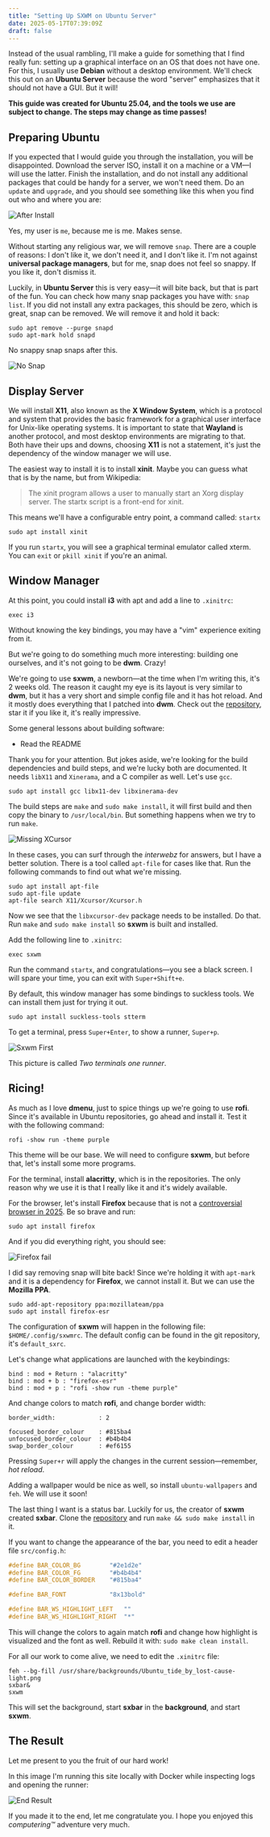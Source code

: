 ```yaml
---
title: "Setting Up SXWM on Ubuntu Server"
date: 2025-05-17T07:39:09Z
draft: false
---
```


Instead of the usual rambling, I'll make a guide for something that I find really fun: setting up a graphical interface on an OS that does not have one. For this, I usually use **Debian** without a desktop environment. We'll check this out on an **Ubuntu Server** because the word "server" emphasizes that it should not have a GUI. But it will!

<!--more-->

**This guide was created for Ubuntu 25.04, and the tools we use are subject to change. The steps may change as time passes!**

## Preparing Ubuntu

If you expected that I would guide you through the installation, you will be disappointed. Download the server ISO, install it on a machine or a VM—I will use the latter. Finish the installation, and do not install any additional packages that could be handy for a server, we won't need them. Do an `update` and `upgrade`, and you should see something like this when you find out who and where you are:

![After Install](after-install.png)

Yes, my user is `me`, because me is me. Makes sense.

Without starting any religious war, we will remove `snap`. There are a couple of reasons: I don't like it, we don't need it, and I don't like it. I'm not against **universal package managers**, but for me, snap does not feel so snappy. If you like it, don't dismiss it.

Luckily, in **Ubuntu Server** this is very easy—it will bite back, but that is part of the fun. You can check how many snap packages you have with: `snap list`. If you did not install any extra packages, this should be zero, which is great, snap can be removed. We will remove it and hold it back:

```shell
sudo apt remove --purge snapd
sudo apt-mark hold snapd
```

No snappy snap snaps after this.

![No Snap](no-snap.png)

## Display Server

We will install **X11**, also known as the **X Window System**, which is a protocol and system that provides the basic framework for a graphical user interface for Unix-like operating systems. It is important to state that **Wayland** is another protocol, and most desktop environments are migrating to that. Both have their ups and downs, choosing **X11** is not a statement, it's just the dependency of the window manager we will use.

The easiest way to install it is to install **xinit**. Maybe you can guess what that is by the name, but from Wikipedia:

> The xinit program allows a user to manually start an Xorg display server. The startx script is a front-end for xinit.

This means we'll have a configurable entry point, a command called: `startx`

```shell
sudo apt install xinit
```

If you run `startx`, you will see a graphical terminal emulator called xterm. You can `exit` or `pkill xinit` if you're an animal.

## Window Manager

At this point, you could install **i3** with apt and add a line to `.xinitrc`:

```shell
exec i3
```

Without knowing the key bindings, you may have a "vim" experience exiting from it.

But we're going to do something much more interesting: building one ourselves, and it's not going to be **dwm**. Crazy!

We're going to use **sxwm**, a newborn—at the time when I'm writing this, it's 2 weeks old. The reason it caught my eye is its layout is very similar to **dwm**, but it has a very short and simple config file and it has hot reload. And it mostly does everything that I patched into **dwm**. Check out the [repository](https://github.com/uint23/sxwm), star it if you like it, it's really impressive.

Some general lessons about building software:

- Read the README

Thank you for your attention. But jokes aside, we're looking for the build dependencies and build steps, and we're lucky both are documented. It needs `libX11` and `Xinerama`, and a C compiler as well. Let's use `gcc`.

```shell
sudo apt install gcc libx11-dev libxinerama-dev
```

The build steps are `make` and `sudo make install`, it will first build and then copy the binary to `/usr/local/bin`. But something happens when we try to run `make`.

![Missing XCursor](missing-xcursor.png)

In these cases, you can surf through the _interwebz_ for answers, but I have a better solution. There is a tool called `apt-file` for cases like that. Run the following commands to find out what we're missing.

```shell
sudo apt install apt-file
sudo apt-file update
apt-file search X11/Xcursor/Xcursor.h
```

Now we see that the `libxcursor-dev` package needs to be installed. Do that. Run `make` and `sudo make install` so **sxwm** is built and installed.

Add the following line to `.xinitrc`:

```shell
exec sxwm
```

Run the command `startx`, and congratulations—you see a black screen. I will spare your time, you can exit with `Super+Shift+e`.

By default, this window manager has some bindings to suckless tools. We can install them just for trying it out.

```shell
sudo apt install suckless-tools stterm
```

To get a terminal, press `Super+Enter`, to show a runner, `Super+p`.

![Sxwm First](sxwm-first.png)

This picture is called _Two terminals one runner_.

## Ricing!

As much as I love **dmenu**, just to spice things up we're going to use **rofi**. Since it's available in Ubuntu repositories, go ahead and install it. Test it with the following command:

```shell
rofi -show run -theme purple
```

This theme will be our base. We will need to configure **sxwm**, but before that, let's install some more programs.

For the terminal, install **alacritty**, which is in the repositories. The only reason why we use it is that I really like it and it's widely available.

For the browser, let's install **Firefox** because that is not a [controversial browser in 2025](https://www.computerworld.com/article/3836787/strong-criticism-of-mozillas-new-firefox-user-agreement.html). Be so brave and run:

```shell
sudo apt install firefox
```

And if you did everything right, you should see:

![Firefox fail](firefox-fail.png)

I did say removing snap will bite back! Since we're holding it with `apt-mark` and it is a dependency for **Firefox**, we cannot install it. But we can use the **Mozilla PPA**.

```shell
sudo add-apt-repository ppa:mozillateam/ppa
sudo apt install firefox-esr
```

The configuration of **sxwm** will happen in the following file: `$HOME/.config/sxwmrc`. The default config can be found in the git repository, it's `default_sxrc`.

Let's change what applications are launched with the keybindings:

```shell
bind : mod + Return : "alacritty"
bind : mod + b : "firefox-esr"
bind : mod + p : "rofi -show run -theme purple"
```

And change colors to match **rofi**, and change border width:

```shell
border_width:            : 2

focused_border_colour    : #815ba4
unfocused_border_colour  : #b4b4b4
swap_border_colour       : #ef6155
```

Pressing `Super+r` will apply the changes in the current session—remember, _hot reload_.

Adding a wallpaper would be nice as well, so install `ubuntu-wallpapers` and `feh`. We will use it soon!

The last thing I want is a status bar. Luckily for us, the creator of **sxwm** created **sxbar**. Clone the [repository](https://github.com/uint23/sxbar) and run `make && sudo make install` in it.

If you want to change the appearance of the bar, you need to edit a header file `src/config.h`:

```c
#define BAR_COLOR_BG		"#2e1d2e"
#define BAR_COLOR_FG		"#b4b4b4"
#define BAR_COLOR_BORDER	"#815ba4"

#define BAR_FONT			"8x13bold"

#define BAR_WS_HIGHLIGHT_LEFT	""
#define BAR_WS_HIGHLIGHT_RIGHT	"*"
```

This will change the colors to again match **rofi** and change how highlight is visualized and the font as well. Rebuild it with: `sudo make clean install`.

For all our work to come alive, we need to edit the `.xinitrc` file:

```shell
feh --bg-fill /usr/share/backgrounds/Ubuntu_tide_by_lost-cause-light.png
sxbar&
sxwm
```

This will set the background, start **sxbar** in the **background**, and start **sxwm**.

## The Result

Let me present to you the fruit of our hard work!

In this image I'm running this site locally with Docker while inspecting logs and opening the runner:

![End Result](end-result.png)

If you made it to the end, let me congratulate you. I hope you enjoyed this _computering™_ adventure very much.

